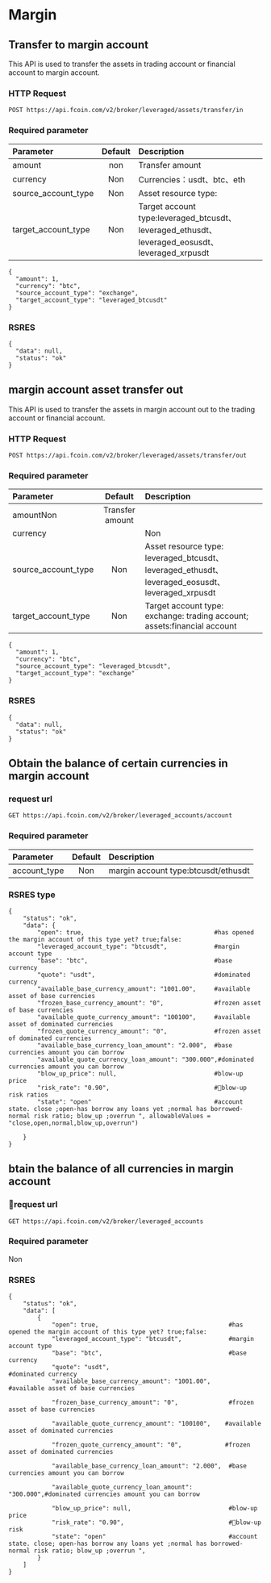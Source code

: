 # Margin
## Transfer to margin account 
This API is used to transfer the assets in trading account or financial account to margin account.

### HTTP Request
`POST https://api.fcoin.com/v2/broker/leveraged/assets/transfer/in`

### Required parameter
|Parameter|Default|Description|
|:------|:------:|:------|
|amount|non|Transfer amount|
|currency|Non|Currencies：usdt、btc、eth|
|source_account_type|Non|Asset resource type:|exchange: trading account; assets: financial account
|target_account_type|Non|Target account type:leveraged_btcusdt、leveraged_ethusdt、leveraged_eosusdt、leveraged_xrpusdt|

```
{
  "amount": 1,
  "currency": "btc",
  "source_account_type": "exchange",
  "target_account_type": "leveraged_btcusdt"
}
```

###  RSRES
```
{
  "data": null,
  "status": "ok"
}
```

##  margin account asset transfer out 
This API is used to transfer the assets in margin account out to the trading account or financial account.

### HTTP Request
`POST https://api.fcoin.com/v2/broker/leveraged/assets/transfer/out`

### Required parameter
|Parameter|Default|Description|
|:------|:------:|:------|
|amountNon|Transfer amount |
|currency||Non|Currencies：usdt、btc、eth、eos、xrp|
|source_account_type |Non|Asset resource type: leveraged_btcusdt、leveraged_ethusdt、leveraged_eosusdt、leveraged_xrpusdt|
|target_account_type|Non|Target account type: exchange: trading account; assets:financial account|

```
{
  "amount": 1,
  "currency": "btc",
  "source_account_type": "leveraged_btcusdt",
  "target_account_type": "exchange"
}
```

### RSRES
```
{
  "data": null,
  "status": "ok"
}
```

## Obtain the balance of certain currencies in margin account 

### request url

`GET https://api.fcoin.com/v2/broker/leveraged_accounts/account`

### Required parameter
|Parameter|Default|Description|
|:------|:------:|:------|
|account_type|Non|margin account type:btcusdt/ethusdt         

### RSRES type

```
{
    "status": "ok",
    "data": {
        "open": true,                                    #has opened the margin account of this type yet? true;false:
        "leveraged_account_type": "btcusdt",             #margin account type
        "base": "btc",                                   #base currency
        "quote": "usdt",                                 #dominated currency
        "available_base_currency_amount": "1001.00",     #available asset of base currencies 
        "frozen_base_currency_amount": "0",              #frozen asset of base currencies
        "available_quote_currency_amount": "100100",     #available asset of dominated currencies
        "frozen_quote_currency_amount": "0",             #frozen asset of dominated currencies
        "available_base_currency_loan_amount": "2.000",  #base currencies amount you can borrow         
        "available_quote_currency_loan_amount": "300.000",#dominated currencies amount you can borrow 
        "blow_up_price": null,                           #blow-up price
        "risk_rate": "0.90",                             #blow-up risk ratios
        "state": "open"                                  #account state. close ;open-has borrow any loans yet ;normal has borrowed-normal risk ratio; blow_up ;overrun ", allowableValues = "close,open,normal,blow_up,overrun")
 
    }
}
```


## btain the balance of all currencies in margin account 

### request url
`GET https://api.fcoin.com/v2/broker/leveraged_accounts`

### Required parameter
Non
### RSRES
```
{
    "status": "ok",
    "data": [
        {
            "open": true,                                    #has opened the margin account of this type yet? true;false:
            "leveraged_account_type": "btcusdt",             #margin account type
            "base": "btc",                                   #base currency
            "quote": "usdt",                                 #dominated currency
            "available_base_currency_amount": "1001.00",     #available asset of base currencies 

            "frozen_base_currency_amount": "0",              #frozen asset of base currencies 

            "available_quote_currency_amount": "100100",    #available asset of dominated currencies

            "frozen_quote_currency_amount": "0",            #frozen asset of dominated currencies

            "available_base_currency_loan_amount": "2.000",  #base currencies amount you can borrow         

            "available_quote_currency_loan_amount": "300.000",#dominated currencies amount you can borrow 

            "blow_up_price": null,                           #blow-up price
            "risk_rate": "0.90",                             #blow-up risk
            "state": "open"                                  #account state. close; open-has borrow any loans yet ;normal has borrowed-normal risk ratio; blow_up ;overrun ", 
        }
    ]
}
```